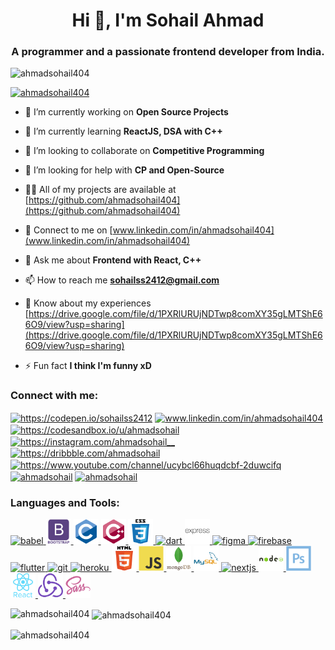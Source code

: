 <h1 align="center">Hi 👋, I'm Sohail Ahmad</h1>
<h3 align="center">A programmer and a passionate frontend developer from India.</h3>

<p align="left"> <img src="https://komarev.com/ghpvc/?username=ahmadsohail404&label=Profile%20views&color=0e75b6&style=flat" alt="ahmadsohail404" /> </p>

<p align="left"> <a href="https://github.com/ryo-ma/github-profile-trophy"><img src="https://github-profile-trophy.vercel.app/?username=ahmadsohail404" alt="ahmadsohail404" /></a> </p>

- 🔭 I’m currently working on **Open Source Projects**

- 🌱 I’m currently learning **ReactJS, DSA with C++**

- 👯 I’m looking to collaborate on **Competitive Programming**

- 🤝 I’m looking for help with **CP and Open-Source**

- 👨‍💻 All of my projects are available at [https://github.com/ahmadsohail404](https://github.com/ahmadsohail404)

- 📝 Connect to me on [www.linkedin.com/in/ahmadsohail404](www.linkedin.com/in/ahmadsohail404)

- 💬 Ask me about **Frontend with React, C++**

- 📫 How to reach me **sohailss2412@gmail.com**

- 📄 Know about my experiences [https://drive.google.com/file/d/1PXRlURUjNDTwp8comXY35gLMTShE66O9/view?usp=sharing](https://drive.google.com/file/d/1PXRlURUjNDTwp8comXY35gLMTShE66O9/view?usp=sharing)

- ⚡ Fun fact **I think I'm funny xD**

<h3 align="left">Connect with me:</h3>
<p align="left">
<a href="https://codepen.io/https://codepen.io/sohailss2412" target="blank"><img align="center" src="https://raw.githubusercontent.com/rahuldkjain/github-profile-readme-generator/master/src/images/icons/Social/codepen.svg" alt="https://codepen.io/sohailss2412" height="30" width="40" /></a>
<a href="https://linkedin.com/in/www.linkedin.com/in/ahmadsohail404" target="blank"><img align="center" src="https://raw.githubusercontent.com/rahuldkjain/github-profile-readme-generator/master/src/images/icons/Social/linked-in-alt.svg" alt="www.linkedin.com/in/ahmadsohail404" height="30" width="40" /></a>
<a href="https://codesandbox.com/https://codesandbox.io/u/ahmadsohail" target="blank"><img align="center" src="https://cdn.jsdelivr.net/npm/simple-icons@3.0.1/icons/codesandbox.svg" alt="https://codesandbox.io/u/ahmadsohail" height="30" width="40" /></a>
<a href="https://instagram.com/https://instagram.com/ahmadsohail__" target="blank"><img align="center" src="https://raw.githubusercontent.com/rahuldkjain/github-profile-readme-generator/master/src/images/icons/Social/instagram.svg" alt="https://instagram.com/ahmadsohail__" height="30" width="40" /></a>
<a href="https://dribbble.com/https://dribbble.com/ahmadsohail" target="blank"><img align="center" src="https://raw.githubusercontent.com/rahuldkjain/github-profile-readme-generator/master/src/images/icons/Social/dribbble.svg" alt="https://dribbble.com/ahmadsohail" height="30" width="40" /></a>
<a href="https://www.youtube.com/c/https://www.youtube.com/channel/ucybcl66huqdcbf-2duwcifq" target="blank"><img align="center" src="https://raw.githubusercontent.com/rahuldkjain/github-profile-readme-generator/master/src/images/icons/Social/youtube.svg" alt="https://www.youtube.com/channel/ucybcl66huqdcbf-2duwcifq" height="30" width="40" /></a>
<a href="https://www.hackerrank.com/ahmadsohail" target="blank"><img align="center" src="https://raw.githubusercontent.com/rahuldkjain/github-profile-readme-generator/master/src/images/icons/Social/hackerrank.svg" alt="ahmadsohail" height="30" width="40" /></a>
<a href="https://auth.geeksforgeeks.org/user/ahmadsohail" target="blank"><img align="center" src="https://raw.githubusercontent.com/rahuldkjain/github-profile-readme-generator/master/src/images/icons/Social/geeks-for-geeks.svg" alt="ahmadsohail" height="30" width="40" /></a>
</p>

<h3 align="left">Languages and Tools:</h3>
<p align="left"> <a href="https://babeljs.io/" target="_blank"> <img src="https://www.vectorlogo.zone/logos/babeljs/babeljs-icon.svg" alt="babel" width="40" height="40"/> </a> <a href="https://getbootstrap.com" target="_blank"> <img src="https://raw.githubusercontent.com/devicons/devicon/master/icons/bootstrap/bootstrap-plain-wordmark.svg" alt="bootstrap" width="40" height="40"/> </a> <a href="https://www.cprogramming.com/" target="_blank"> <img src="https://raw.githubusercontent.com/devicons/devicon/master/icons/c/c-original.svg" alt="c" width="40" height="40"/> </a> <a href="https://www.w3schools.com/cpp/" target="_blank"> <img src="https://raw.githubusercontent.com/devicons/devicon/master/icons/cplusplus/cplusplus-original.svg" alt="cplusplus" width="40" height="40"/> </a> <a href="https://www.w3schools.com/css/" target="_blank"> <img src="https://raw.githubusercontent.com/devicons/devicon/master/icons/css3/css3-original-wordmark.svg" alt="css3" width="40" height="40"/> </a> <a href="https://dart.dev" target="_blank"> <img src="https://www.vectorlogo.zone/logos/dartlang/dartlang-icon.svg" alt="dart" width="40" height="40"/> </a> <a href="https://expressjs.com" target="_blank"> <img src="https://raw.githubusercontent.com/devicons/devicon/master/icons/express/express-original-wordmark.svg" alt="express" width="40" height="40"/> </a> <a href="https://www.figma.com/" target="_blank"> <img src="https://www.vectorlogo.zone/logos/figma/figma-icon.svg" alt="figma" width="40" height="40"/> </a> <a href="https://firebase.google.com/" target="_blank"> <img src="https://www.vectorlogo.zone/logos/firebase/firebase-icon.svg" alt="firebase" width="40" height="40"/> </a> <a href="https://flutter.dev" target="_blank"> <img src="https://www.vectorlogo.zone/logos/flutterio/flutterio-icon.svg" alt="flutter" width="40" height="40"/> </a> <a href="https://git-scm.com/" target="_blank"> <img src="https://www.vectorlogo.zone/logos/git-scm/git-scm-icon.svg" alt="git" width="40" height="40"/> </a> <a href="https://heroku.com" target="_blank"> <img src="https://www.vectorlogo.zone/logos/heroku/heroku-icon.svg" alt="heroku" width="40" height="40"/> </a> <a href="https://www.w3.org/html/" target="_blank"> <img src="https://raw.githubusercontent.com/devicons/devicon/master/icons/html5/html5-original-wordmark.svg" alt="html5" width="40" height="40"/> </a> <a href="https://developer.mozilla.org/en-US/docs/Web/JavaScript" target="_blank"> <img src="https://raw.githubusercontent.com/devicons/devicon/master/icons/javascript/javascript-original.svg" alt="javascript" width="40" height="40"/> </a> <a href="https://www.mongodb.com/" target="_blank"> <img src="https://raw.githubusercontent.com/devicons/devicon/master/icons/mongodb/mongodb-original-wordmark.svg" alt="mongodb" width="40" height="40"/> </a> <a href="https://www.mysql.com/" target="_blank"> <img src="https://raw.githubusercontent.com/devicons/devicon/master/icons/mysql/mysql-original-wordmark.svg" alt="mysql" width="40" height="40"/> </a> <a href="https://nextjs.org/" target="_blank"> <img src="https://cdn.worldvectorlogo.com/logos/nextjs-3.svg" alt="nextjs" width="40" height="40"/> </a> <a href="https://nodejs.org" target="_blank"> <img src="https://raw.githubusercontent.com/devicons/devicon/master/icons/nodejs/nodejs-original-wordmark.svg" alt="nodejs" width="40" height="40"/> </a> <a href="https://www.photoshop.com/en" target="_blank"> <img src="https://raw.githubusercontent.com/devicons/devicon/master/icons/photoshop/photoshop-line.svg" alt="photoshop" width="40" height="40"/> </a> <a href="https://reactjs.org/" target="_blank"> <img src="https://raw.githubusercontent.com/devicons/devicon/master/icons/react/react-original-wordmark.svg" alt="react" width="40" height="40"/> </a> <a href="https://redux.js.org" target="_blank"> <img src="https://raw.githubusercontent.com/devicons/devicon/master/icons/redux/redux-original.svg" alt="redux" width="40" height="40"/> </a> <a href="https://sass-lang.com" target="_blank"> <img src="https://raw.githubusercontent.com/devicons/devicon/master/icons/sass/sass-original.svg" alt="sass" width="40" height="40"/> </a> </p>

<p><img align="left" src="https://github-readme-stats.vercel.app/api/top-langs?username=ahmadsohail404&show_icons=true&locale=en&layout=compact" alt="ahmadsohail404" /></p>

<p>&nbsp;<img align="center" src="https://github-readme-stats.vercel.app/api?username=ahmadsohail404&show_icons=true&locale=en" alt="ahmadsohail404" /></p>

<p><img align="center" src="https://github-readme-streak-stats.herokuapp.com/?user=ahmadsohail404&" alt="ahmadsohail404" /></p>
